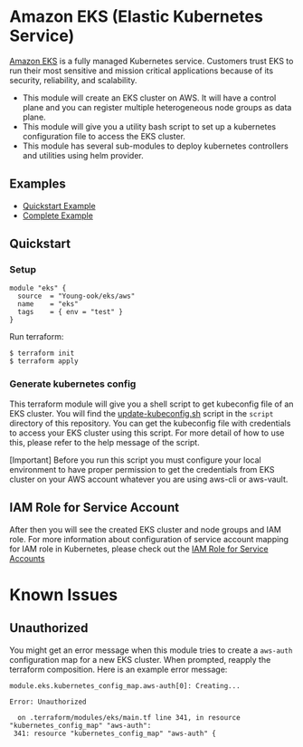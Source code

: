 # Amazon EKS (Elastic Kubernetes Service)
[Amazon EKS](https://aws.amazon.com/eks/) is a fully managed Kubernetes service. Customers trust EKS to run their most sensitive and mission critical applications because of its security, reliability, and scalability.

* This module will create an EKS cluster on AWS. It will have a control plane and you can register multiple heterogeneous node groups as data plane.
* This module will give you a utility bash script to set up a kubernetes configuration file to access the EKS cluster.
* This module has several sub-modules to deploy kubernetes controllers and utilities using helm provider.

## Examples
- [Quickstart Example](https://github.com/Young-ook/terraform-aws-eks/blob/main/README.md#quickstart)
- [Complete Example](https://github.com/Young-ook/terraform-aws-eks/blob/main/examples/complete/README.md#example)

## Quickstart
### Setup
```hcl
module "eks" {
  source  = "Young-ook/eks/aws"
  name    = "eks"
  tags    = { env = "test" }
}
```
Run terraform:
```
$ terraform init
$ terraform apply
```

### Generate kubernetes config
This terraform module will give you a shell script to get kubeconfig file of an EKS cluster. You will find the [update-kubeconfig.sh](https://github.com/Young-ook/terraform-aws-eks/blob/main/script/update-kubeconfig.sh) script in the `script` directory of this repository. You can get the kubeconfig file with credentials to access your EKS cluster using this script. For more detail of how to use this, please refer to the help message of the script.

[Important] Before you run this script you must configure your local environment to have proper permission to get the credentials from EKS cluster on your AWS account whatever you are using aws-cli or aws-vault.

## IAM Role for Service Account
After then you will see the created EKS cluster and node groups and IAM role. For more information about configuration of service account mapping for IAM role in Kubernetes, please check out the [IAM Role for Service Accounts](https://github.com/Young-ook/terraform-aws-eks/blob/main/modules/iam-role-for-serviceaccount/README.md)

# Known Issues
## Unauthorized
You might get an error message when this module tries to create a `aws-auth` configuration map for a new EKS cluster. When prompted, reapply the terraform composition. Here is an example error message:
```
module.eks.kubernetes_config_map.aws-auth[0]: Creating...

Error: Unauthorized

  on .terraform/modules/eks/main.tf line 341, in resource "kubernetes_config_map" "aws-auth":
 341: resource "kubernetes_config_map" "aws-auth" {
```
